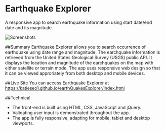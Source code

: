# Earthquake Explorer
A responsive app to search earthquake information using start date/end date and its magnitude.

![Screenshots](https://github.com/katieseo1/earthQuakeExplorer/blob/master/screenShot.png)

##Summary
Earthquake Explorer allows you to search occurrence of earthquake using date range and magnitude. The earchquake information is retrieved from the United States Geological Survey (USGS) public API. 
It displays the location and magnitude of the earchquakes on the map with either satellite or terrain mode. 
The app uses responsive web design so that it can be viewed approriately from both desktop and mobile devices.  

##Live Site
You can access Earthquake Explorer at https://katieseo1.github.io/earthQuakesExplorer/index.html

##Technical
* The front-end is built using HTML, CSS, JavaScript and jQuery.
* Validating user input is demonstrated throughout the app. 
* The app is fully responsive, adapting for mobile, tablet and desktop viewports.
